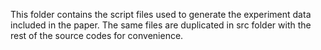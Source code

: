 This folder contains the script files used to generate the experiment data included in the paper. The same files are duplicated in src folder with the rest of the source codes for convenience.

